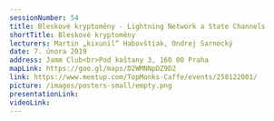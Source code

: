 ```yaml
---
sessionNumber: 54
title: Bleskové kryptoměny - Lightning Network a State Channels
shortTitle: Bleskové kryptoměny
lecturers: Martin „kixunil“ Habovštiak, Ondrej Sarnecký
date: 7. února 2019
address: Jamm Club<br>Pod kaštany 3, 160 00 Praha
mapLink: https://goo.gl/maps/D2WMNNpDZ9D2
link: https://www.meetup.com/TopMonks-Caffe/events/258122001/
picture: /images/posters-small/empty.png
presentationLink:
videoLink:
---
```

